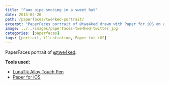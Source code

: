 ```yaml
---
title: "Faux pipe smoking in a sweet hat"
date: 2013-04-26
path: /paperfaces/twe4ked-portrait/
excerpt: "PaperFaces portrait of @twe4ked drawn with Paper for iOS on an iPad."
image: ../../images/paperfaces-twe4ked-twitter.jpg
categories: [paperfaces]
tags: [portrait, illustration, Paper for iOS]
---
```


PaperFaces portrait of [@twe4ked](https://twitter.com/twe4ked).

**Tools used:**

- [LunaTik Alloy Touch Pen](https://www.amazon.com/gp/product/B00821TR7G/ref=as_li_ss_tl?ie=UTF8&tag=mademist-20&linkCode=as2&camp=1789&creative=390957&creativeASIN=B00821TR7G)
- [Paper for iOS](https://paper.bywetransfer.com/)
